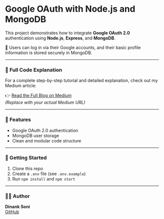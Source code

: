# Google OAuth with Node.js and MongoDB

This project demonstrates how to integrate **Google OAuth 2.0** authentication using **Node.js**, **Express**, and **MongoDB**.

🔐 Users can log in via their Google accounts, and their basic profile information is stored securely in MongoDB.

---

### 📖 Full Code Explanation  
For a complete step-by-step tutorial and detailed explanation, check out my Medium article:

👉 [Read the Full Blog on Medium](https://medium.com/@your-medium-username/google-oauth-integration-with-node-js-and-mongodb-step-by-step-guide-abc123)  
*(Replace with your actual Medium URL)*

---

### 📁 Features
- Google OAuth 2.0 authentication
- MongoDB user storage
- Clean and modular code structure

---

### 🚀 Getting Started
1. Clone this repo
2. Create a `.env` file (see `.env.example`)
3. Run `npm install` and `npm start`

---

### 🧑‍💻 Author
**Dinank Soni**  
[GitHub](https://github.com/DinankSoni)

